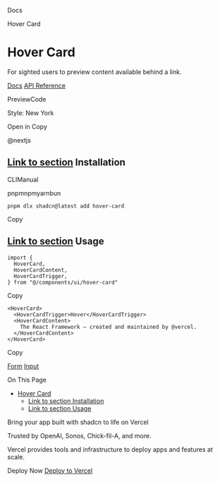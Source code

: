 Docs

Hover Card

# Hover Card

For sighted users to preview content available behind a link.

[Docs](https://www.radix-ui.com/docs/primitives/components/hover-card) [API Reference](https://www.radix-ui.com/docs/primitives/components/hover-card#api-reference)

PreviewCode

Style: New York

Open in Copy

@nextjs

## [Link to section](\#installation) Installation

CLIManual

pnpmnpmyarnbun

```relative font-mono text-sm leading-none
pnpm dlx shadcn@latest add hover-card

```

Copy

## [Link to section](\#usage) Usage

```relative rounded bg-muted px-[0.3rem] py-[0.2rem] font-mono text-sm
import {
  HoverCard,
  HoverCardContent,
  HoverCardTrigger,
} from "@/components/ui/hover-card"
```

Copy

```relative rounded bg-muted px-[0.3rem] py-[0.2rem] font-mono text-sm
<HoverCard>
  <HoverCardTrigger>Hover</HoverCardTrigger>
  <HoverCardContent>
    The React Framework – created and maintained by @vercel.
  </HoverCardContent>
</HoverCard>
```

Copy

[Form](/docs/components/form) [Input](/docs/components/input)

On This Page

- [Hover Card](#hover-card)
  - [Link to section Installation](#link-to-section-installation)
  - [Link to section Usage](#link-to-section-usage)

Bring your app built with shadcn to life on Vercel

Trusted by OpenAI, Sonos, Chick-fil-A, and more.

Vercel provides tools and infrastructure to deploy apps and features at scale.

Deploy Now [Deploy to Vercel](https://vercel.com/new?utm_source=shadcn_site&utm_medium=web&utm_campaign=docs_cta_deploy_now_callout)
